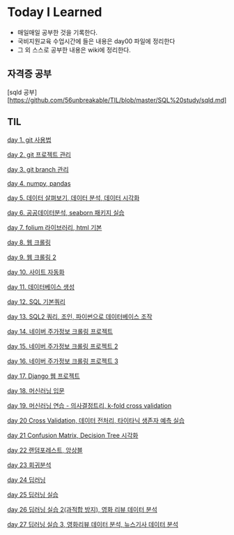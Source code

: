# Today I Learned
+ 매일매일 공부한 것을 기록한다.
+ 국비지원교육 수업시간에 들은 내용은 day00 파일에 정리한다
+ 그 외 스스로 공부한 내용은 wiki에 정리한다.

## 자격증 공부
[sqld 공부][https://github.com/56unbreakable/TIL/blob/master/SQL%20study/sqld.md]

## TIL
[day 1. git 사용법](https://github.com/56unbreakable/TIL/blob/master/TIL/day01.md)

[day 2. git 프로젝트 관리](https://github.com/56unbreakable/TIL/blob/master/TIL/day02.md)

[day 3. git branch 관리](https://github.com/56unbreakable/TIL/blob/master/TIL/day03.md)

[day 4. numpy, pandas](https://github.com/56unbreakable/TIL/blob/master/TIL/day04.md)

[day 5. 데이터 살펴보기, 데이터 분석, 데이터 시각화 ](https://github.com/56unbreakable/TIL/blob/master/TIL/day05.md)

[day 6. 공공데이터분석, seaborn 패키지 실습 ](https://github.com/56unbreakable/TIL/blob/master/TIL/day06.md)

[day 7. folium 라이브러리, html 기본 ](https://github.com/56unbreakable/TIL/blob/master/TIL/day07.md)

[day 8. 웹 크롤링 ](https://github.com/56unbreakable/TIL/blob/master/TIL/day08.md)

[day 9. 웹 크롤링 2 ](https://github.com/56unbreakable/TIL/blob/master/TIL/day09.md)

[day 10. 사이트 자동화 ](https://github.com/56unbreakable/TIL/blob/master/TIL/day10.md)

[day 11. 데이터베이스 생성 ](https://github.com/56unbreakable/TIL/blob/master/TIL/day11.md)

[day 12. SQL 기본쿼리](https://github.com/56unbreakable/TIL/blob/master/TIL/day12.md)

[day 13. SQL2 쿼리, 조인, 파이썬으로 데이터베이스 조작](https://github.com/56unbreakable/TIL/blob/master/TIL/day13.md)

[day 14. 네이버 주가정보 크롤링 프로젝트](https://github.com/56unbreakable/TIL/blob/master/TIL/day14.md)

[day 15. 네이버 주가정보 크롤링 프로젝트 2](https://github.com/56unbreakable/TIL/blob/master/TIL/day15.md)

[day 16. 네이버 주가정보 크롤링 프로젝트 3](https://github.com/56unbreakable/TIL/blob/master/TIL/day16.md)

[day 17. Django 웹 프로젝트](https://github.com/56unbreakable/TIL/blob/master/TIL/day17.md)

[day 18. 머신러닝 입문](https://github.com/56unbreakable/TIL/blob/master/TIL/day18.md)

[day 19. 머신러닝 연습 - 의사결정트리, k-fold cross validation ](https://github.com/56unbreakable/TIL/blob/master/TIL/day19.md)

[day 20 Cross Validation, 데이터 전처리, 타이타닉 생존자 예측 실습](https://github.com/56unbreakable/TIL/blob/master/TIL/day20.md)

[day 21 Confusion Matrix, Decision Tree 시각화](https://github.com/56unbreakable/TIL/blob/master/TIL/day21.md)

[day 22 랜덤포레스트, 앙상블](https://github.com/56unbreakable/TIL/blob/master/TIL/day22.md)

[day 23 회귀분석](https://github.com/56unbreakable/TIL/blob/master/TIL/day23.md)

[day 24 딥러닝](https://github.com/56unbreakable/TIL/blob/master/TIL/day24.md)

[day 25 딥러닝 실습](https://github.com/56unbreakable/TIL/blob/master/TIL/day25.md)

[day 26 딥러닝 실습 2(과적합 방지), 영화 리뷰 데이터 분석](https://github.com/56unbreakable/TIL/blob/master/TIL/day26.md)

[day 27 딥러닝 실습 3, 영화리뷰 데이터 분석, 뉴스기사 데이터 분석](https://github.com/56unbreakable/TIL/blob/master/TIL/day27.md)